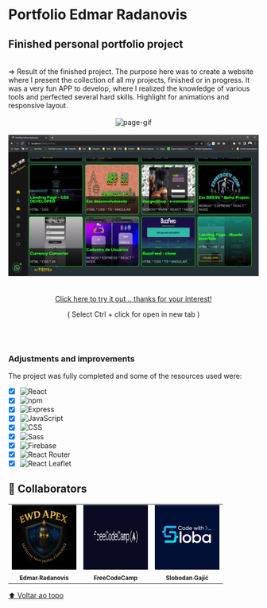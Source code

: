 # Portfolio Edmar Radanovis

<h2>Finished personal portfolio project</h2>
<br>
=> Result of the finished project. The purpose here was to create a website where I present the collection of all my projects, finished or in progress.
   It was a very fun APP to develop, where I realized the knowledge of various tools and perfected several hard skills.
   Highlight for animations and responsive layout.
<br>
<br>
<div align="center">
<img alt="page-gif" width="750px" src="src/assets/github/readme_gif_1.gif">
</div>
<br>
<div align="center">
<img alt="page-gif" width="750px" src="src/assets/github/readme_gif_2.gif">
</div>
<br>
<br>

<div align="center">
 <a href="https://edwebdev.vercel.app/" >Click here to try it out .. thanks for your interest!</a>
 <p>( Select Ctrl + click for open in new tab )</p>
</div>

 <br>
 <br>


### Adjustments and improvements

The project was fully completed and some of the resources used were:

- [x] ![React](https://img.shields.io/badge/-React-333333?style=flat&logo=react)
- [x] ![npm](https://img.shields.io/badge/-npm-333333?style=flat&logo=npm)
- [x] ![Express](https://img.shields.io/badge/-Express-333333?style=flat&logo=express)
- [x] ![JavaScript](https://img.shields.io/badge/-JavaScript%20/%20JSX-333333?style=flat&logo=javascript)
- [x] ![CSS](https://img.shields.io/badge/-CSS-333333?style=flat&logo=CSS3&logoColor=1572B6)
- [x] ![Sass](https://img.shields.io/badge/-Sass-333333?style=flat&logo=sass)
- [x] ![Firebase](https://img.shields.io/badge/-Firebase-333333?style=flat&logo=firebase)
- [x] ![React Router](https://img.shields.io/badge/-React%20Router-333333?style=flat&logo=React%20Router)
- [x] ![React Leaflet](https://img.shields.io/badge/-React%20Leaflet-333333?style=flat&logo=leaflet)

## 🤝 Collaborators

<table>
  <tr>
    <td align="center">
      <a href="https://www.linkedin.com/in/edmar-radanovis-0130b611a/">
        <img src="src/assets/github/Logo_EWD_APEX.png" width="130px;"height="130px;" alt="Foto de Edmar Radanovis"/><br>
      <sub>
        <b>Edmar Radanovis</b>
      </sub>
      </a>
    </td>
    <td align="center">
      <a href="https://www.freecodecamp.org/">
        <img src="src/assets/github/FreeCodeCamp_logo.png" width="130px;" height="130px;" alt="Logo FreeCodeCamp"/><br>
      <sub>
        <b>FreeCodeCamp</b>
      </sub>
      </a>
    </td>
    <td align="center">
      <a href="https://www.patreon.com/CodewithSloba">
        <img src="src/assets/github/Slobodan_Gajić_logo.jpg" width="130px;" height="130px;" alt="Logo Code with Sloba"/><br>
      <sub>
        <b>Slobodan Gajić</b>
      </sub>
      </a>
    </td>
  </tr>
</table>

[⬆ Voltar ao topo](#portfolio-edmar-radanovis)<br>
